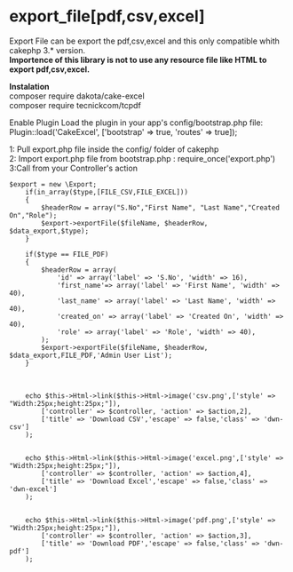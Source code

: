 # export_file[pdf,csv,excel]

Export File can be export the pdf,csv,excel and this only compatible whith cakephp 3.* version.<br>
<b>Importence of this library is not to use any resource file like HTML to export pdf,csv,excel.</b><br>

<b>Instalation</b><br>
composer require dakota/cake-excel<br>
composer require tecnickcom/tcpdf


Enable Plugin
Load the plugin in your app's config/bootstrap.php file:<br>
Plugin::load('CakeExcel', ['bootstrap' => true, 'routes' => true]); 


1: Pull export.php file inside the config/ folder of cakephp<br>
2: Import export.php file from bootstrap.php : 
	require_once('export.php')<br>
3:Call from your Controller's action<br>

	$export = new \Export;
        if(in_array($type,[FILE_CSV,FILE_EXCEL]))
        {
            $headerRow = array("S.No","First Name", "Last Name","Created On","Role");
            $export->exportFile($fileName, $headerRow, $data_export,$type);
        }
        
        if($type == FILE_PDF)
        {
            $headerRow = array(
                'id' => array('label' => 'S.No', 'width' => 16),
                'first_name'=> array('label' => 'First Name', 'width' => 40),
                'last_name' => array('label' => 'Last Name', 'width' => 40),
                'created_on' => array('label' => 'Created On', 'width' => 40),
                'role' => array('label' => 'Role', 'width' => 40),
            );
            $export->exportFile($fileName, $headerRow, $data_export,FILE_PDF,'Admin User List');
        } 
<br>

        echo $this->Html->link($this->Html->image('csv.png',['style' => "Width:25px;height:25px;"]),
            ['controller' => $controller, 'action' => $action,2],
            ['title' => 'Download CSV','escape' => false,'class' => 'dwn-csv']
        );
   
    
        echo $this->Html->link($this->Html->image('excel.png',['style' => "Width:25px;height:25px;"]),
            ['controller' => $controller, 'action' => $action,4],
            ['title' => 'Download Excel','escape' => false,'class' => 'dwn-excel']
        );
   
   
        echo $this->Html->link($this->Html->image('pdf.png',['style' => "Width:25px;height:25px;"]),
            ['controller' => $controller, 'action' => $action,3],
            ['title' => 'Download PDF','escape' => false,'class' => 'dwn-pdf']
        );
   

